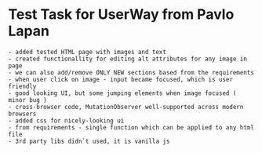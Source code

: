 # Test Task for UserWay from Pavlo Lapan
    - added tested HTML page with images and text 
    - created functionallity for editing alt attributes for any image in page
    - we can also add/remove ONLY NEW sections based from the requirements
    - when user click on image - input became focused, which is user friendly
    - good looking UI, but some jumping elements when image focused ( minor bug ) 
    - cross-browser code, MutationObserver well-supported across modern browsers
    - added css for nicely-looking ui
    - from requirements - single function which can be applied to any html file
    - 3rd party libs didn`t used, it is vanilla js